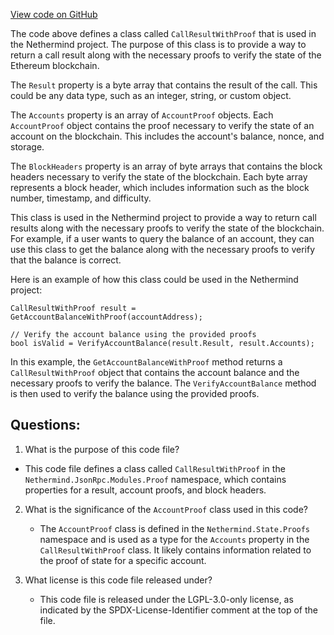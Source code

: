 [View code on GitHub](https://github.com/NethermindEth/nethermind/src/Nethermind/Nethermind.JsonRpc/Modules/Proof/CallResultWithProof.cs)

The code above defines a class called `CallResultWithProof` that is used in the Nethermind project. The purpose of this class is to provide a way to return a call result along with the necessary proofs to verify the state of the Ethereum blockchain.

The `Result` property is a byte array that contains the result of the call. This could be any data type, such as an integer, string, or custom object.

The `Accounts` property is an array of `AccountProof` objects. Each `AccountProof` object contains the proof necessary to verify the state of an account on the blockchain. This includes the account's balance, nonce, and storage.

The `BlockHeaders` property is an array of byte arrays that contains the block headers necessary to verify the state of the blockchain. Each byte array represents a block header, which includes information such as the block number, timestamp, and difficulty.

This class is used in the Nethermind project to provide a way to return call results along with the necessary proofs to verify the state of the blockchain. For example, if a user wants to query the balance of an account, they can use this class to get the balance along with the necessary proofs to verify that the balance is correct.

Here is an example of how this class could be used in the Nethermind project:

```
CallResultWithProof result = GetAccountBalanceWithProof(accountAddress);

// Verify the account balance using the provided proofs
bool isValid = VerifyAccountBalance(result.Result, result.Accounts);
```

In this example, the `GetAccountBalanceWithProof` method returns a `CallResultWithProof` object that contains the account balance and the necessary proofs to verify the balance. The `VerifyAccountBalance` method is then used to verify the balance using the provided proofs.
## Questions: 
 1. What is the purpose of this code file?
   - This code file defines a class called `CallResultWithProof` in the `Nethermind.JsonRpc.Modules.Proof` namespace, which contains properties for a result, account proofs, and block headers.

2. What is the significance of the `AccountProof` class used in this code?
   - The `AccountProof` class is defined in the `Nethermind.State.Proofs` namespace and is used as a type for the `Accounts` property in the `CallResultWithProof` class. It likely contains information related to the proof of state for a specific account.

3. What license is this code file released under?
   - This code file is released under the LGPL-3.0-only license, as indicated by the SPDX-License-Identifier comment at the top of the file.
